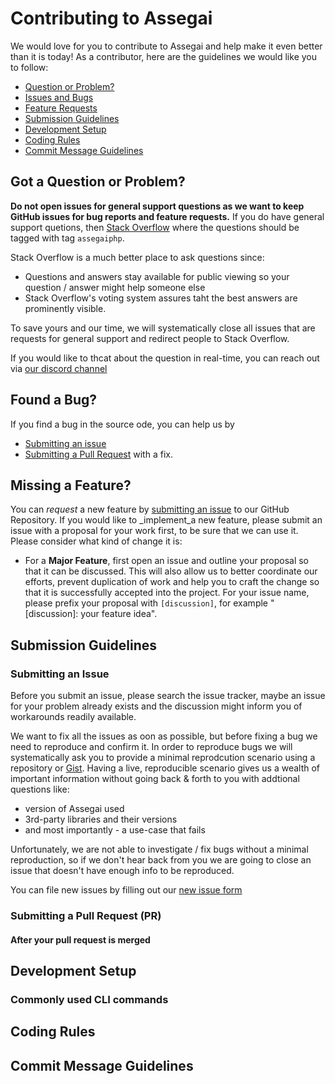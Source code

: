 # Contributing to Assegai

We would love for you to contribute to Assegai and help make it even better than it is today! As a contributor, here are the guidelines we would like you to follow:

- [Question or Problem?](#question-or-problem)
- [Issues and Bugs](#issues-and-bugs)
- [Feature Requests](#feature-requests)
- [Submission Guidelines](#submission-guidelines)
- [Development Setup](#development-setup)
- [Coding Rules](#coding-rules)
- [Commit Message Guidelines](#commit-message-guidelines)

## <a name="question-or-problem"></a> Got a Question or Problem?

**Do not open issues for general support questions as we want to keep GitHub issues for bug reports and feature requests.** If you do have general support quetions, then [Stack Overflow](https://stackoverflow.com/questions/tagged/assegaiphp) where the questions should be tagged with tag `assegaiphp`.

Stack Overflow is a much better place to ask questions since:

- Questions and answers stay available for public viewing so your question / answer might help someone else
- Stack Overflow's voting system assures taht the best answers are prominently visible.

To save yours and our time, we will systematically close all issues that are requests for general support and redirect people to Stack Overflow.

If you would like to thcat about the question in real-time, you can reach out via [our discord channel]()

## <a name="issues-and-bugs"></a> Found a Bug?

If you find a bug in the source ode, you can help us by
- [Submitting an issue](#submitting-an-issue)
- [Submitting a Pull Request](#submitting-a-pull-request) with a fix.

## <a name="feature-requests"></a> Missing a Feature?

You can _request_ a new feature by [submitting an issue](#submitting-an-issue) to our GitHub Repository. If you would like to _implement_a new feature, please submit an issue with a proposal for your work first, to be sure that we can use it.
Please consider what kind of change it is:

- For a **Major Feature**, first open an issue and outline your proposal so that it can be discussed. This will also allow us to better coordinate our efforts, prevent duplication of work and help you to craft the change so that it is successfully accepted into the project. For your issue name, please prefix your proposal with `[discussion]`, for example "[discussion]: your feature idea".

## <a name="submission-guidelines"></a> Submission Guidelines

### <a name="submitting-an-issue"></a> Submitting an Issue

Before you submit an issue, please search the issue tracker, maybe an issue for your problem already exists and the discussion might inform you of workarounds readily available.

We want to fix all the issues as oon as possible, but before fixing a bug we need to reproduce and confirm it. In order to reproduce bugs we will systematically ask you to provide a minimal reprodcution scenario using a repository or [Gist](https://gist.github.com/). Having a live, reproducible scenario gives us a wealth of important information without going back & forth to you with addtional questions like:

- version of Assegai used
- 3rd-party libraries and their versions
- and most importantly - a use-case that fails

Unfortunately, we are not able to investigate / fix bugs without a minimal reproduction, so if we don't hear back from you we are going to close an issue that doesn't have enough info to be reproduced.

You can file new issues by filling out our [new issue form](https://github.com/atatusoft/assegai/)

### <a name="submitting-a-pull-request"></a> Submitting a Pull Request (PR)

#### After your pull request is merged

## <a name="development-setup"></a> Development Setup

### <a name="common-cli-commands"></a> Commonly used CLI commands

## <a name="coding-rules"></a> Coding Rules

## <a name="commit-message-guidelines"></a> Commit Message Guidelines
